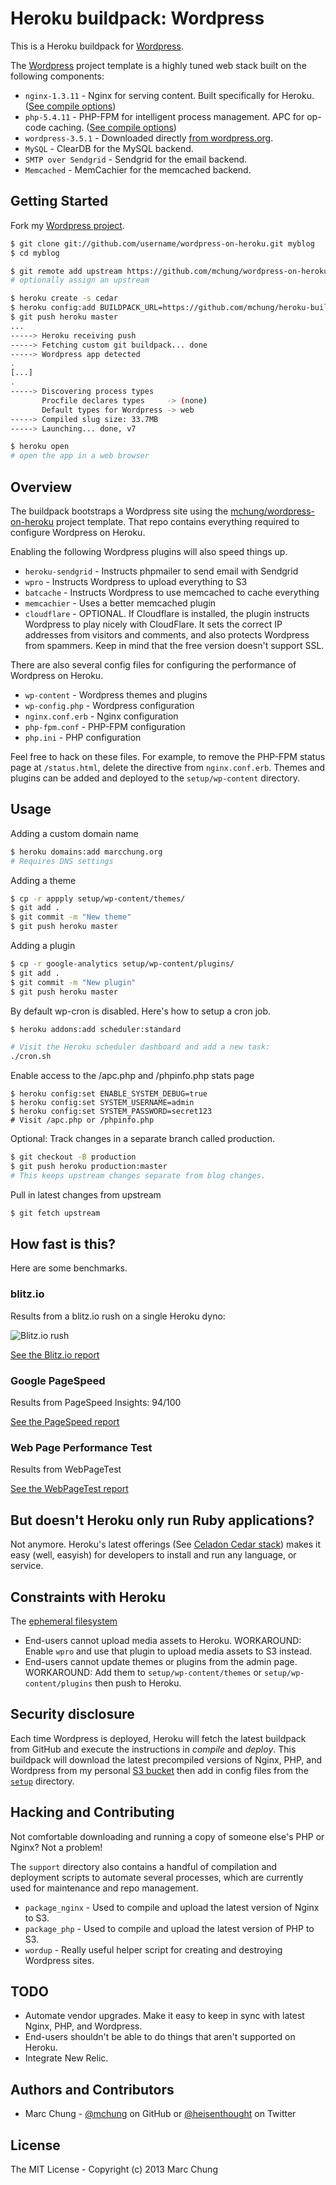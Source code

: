 # Heroku buildpack: Wordpress

This is a Heroku buildpack for [Wordpress](http://wordpress.org).

The [Wordpress](http://github.com/mchung/wordpress-on-heroku) project template is a highly tuned web stack built on the following components:

* `nginx-1.3.11` - Nginx for serving content. Built specifically for Heroku. ([See compile options](https://github.com/mchung/heroku-buildpack-wordpress/blob/master/support/package_nginx))
* `php-5.4.11` - PHP-FPM for intelligent process management. APC for op-code caching. ([See compile options](https://github.com/mchung/heroku-buildpack-wordpress/blob/master/support/package_php))
* `wordpress-3.5.1` - Downloaded directly [from wordpress.org](http://wordpress.org/download/release-archive/).
* `MySQL` - ClearDB for the MySQL backend.
* `SMTP over Sendgrid` - Sendgrid for the email backend.
* `Memcached` - MemCachier for the memcached backend.

## Getting Started

Fork my [Wordpress project](http://github.com/mchung/wordpress-on-heroku).
```bash
$ git clone git://github.com/username/wordpress-on-heroku.git myblog
$ cd myblog

$ git remote add upstream https://github.com/mchung/wordpress-on-heroku.git
# optionally assign an upstream

$ heroku create -s cedar
$ heroku config:add BUILDPACK_URL=https://github.com/mchung/heroku-buildpack-wordpress.git
$ git push heroku master
...
-----> Heroku receiving push
-----> Fetching custom git buildpack... done
-----> Wordpress app detected
.
[...]
.
-----> Discovering process types
       Procfile declares types     -> (none)
       Default types for Wordpress -> web
-----> Compiled slug size: 33.7MB
-----> Launching... done, v7

$ heroku open
# open the app in a web browser
```

## Overview

The buildpack bootstraps a Wordpress site using the [mchung/wordpress-on-heroku](http://github.com/mchung/wordpress-on-heroku) project template.  That repo contains everything required to configure Wordpress on Heroku.

Enabling the following Wordpress plugins will also speed things up.

* `heroku-sendgrid` - Instructs phpmailer to send email with Sendgrid
* `wpro` - Instructs Wordpress to upload everything to S3
* `batcache` - Instructs Wordpress to use memcached to cache everything
* `memcachier` - Uses a better memcached plugin
* `cloudflare` - OPTIONAL.  If Cloudflare is installed, the plugin instructs Wordpress to play nicely with CloudFlare.  It sets the correct IP addresses from visitors and comments, and also protects Wordpress from spammers.  Keep in mind that the free version doesn't support SSL.

There are also several config files for configuring the performance of Wordpress on Heroku.

* `wp-content` - Wordpress themes and plugins
* `wp-config.php` - Wordpress configuration
* `nginx.conf.erb` - Nginx configuration
* `php-fpm.conf` - PHP-FPM configuration
* `php.ini` - PHP configuration

Feel free to hack on these files.  For example, to remove the PHP-FPM status page at `/status.html`, delete the directive from `nginx.conf.erb`.  Themes and plugins can be added and deployed to the `setup/wp-content` directory.

## Usage

Adding a custom domain name
```bash
$ heroku domains:add marcchung.org
# Requires DNS settings
```

Adding a theme
```bash
$ cp -r appply setup/wp-content/themes/
$ git add .
$ git commit -m "New theme"
$ git push heroku master
```

Adding a plugin
```bash
$ cp -r google-analytics setup/wp-content/plugins/
$ git add .
$ git commit -m "New plugin"
$ git push heroku master
```

By default wp-cron is disabled. Here's how to setup a cron job.
```bash
$ heroku addons:add scheduler:standard

# Visit the Heroku scheduler dashboard and add a new task:
./cron.sh
```

Enable access to the /apc.php and /phpinfo.php stats page
```
$ heroku config:set ENABLE_SYSTEM_DEBUG=true
$ heroku config:set SYSTEM_USERNAME=admin
$ heroku config:set SYSTEM_PASSWORD=secret123
# Visit /apc.php or /phpinfo.php
```

Optional: Track changes in a separate branch called production.
```bash
$ git checkout -B production
$ git push heroku production:master
# This keeps upstream changes separate from blog changes.
```

Pull in latest changes from upstream
```bash
$ git fetch upstream
```

## How fast is this?

Here are some benchmarks.

### blitz.io

Results from a blitz.io rush on a single Heroku dyno:

![Blitz.io rush](https://s3.amazonaws.com/heroku-buildpack-wordpress/woh-blitz-details.png)

[See the Blitz.io report](https://www.blitz.io/report/541eb908b4ef3eec8d9c2ce2293a85ca)

### Google PageSpeed

Results from PageSpeed Insights: 94/100

[See the PageSpeed report](https://developers.google.com/speed/pagespeed/insights#url=wordpress-on-heroku.herokuapp.com&mobile=false)

### Web Page Performance Test

Results from WebPageTest

[See the WebPageTest report](http://www.webpagetest.org/result/130201_BB_624/)

## But doesn't Heroku only run Ruby applications?

Not anymore. Heroku's latest offerings (See [Celadon Cedar stack](http://devcenter.heroku.com/articles/cedar)) makes it easy (well, easyish) for developers to install and run any language, or service.

## Constraints with Heroku

The [ephemeral filesystem](http://devcenter.heroku.com/articles/dyno-isolation)

* End-users cannot upload media assets to Heroku. WORKAROUND: Enable `wpro` and use that plugin to upload media assets to S3 instead.
* End-users cannot update themes or plugins from the admin page. WORKAROUND: Add them to `setup/wp-content/themes` or `setup/wp-content/plugins` then push to Heroku.

## Security disclosure

Each time Wordpress is deployed, Heroku will fetch the latest buildpack from GitHub and execute the instructions in *compile* and *deploy*.  This buildpack will download the latest precompiled versions of Nginx, PHP, and Wordpress from my personal [S3 bucket](http://heroku-buildpack-wordpress.s3.amazonaws.com) then add in config files from the [`setup`](https://github.com/mchung/wordpress-on-heroku/tree/master/setup) directory.

## Hacking and Contributing

Not comfortable downloading and running a copy of someone else's PHP or Nginx? Not a problem!

The `support` directory also contains a handful of compilation and deployment scripts to automate several processes, which are currently used for maintenance and repo management.

* `package_nginx` - Used to compile and upload the latest version of Nginx to S3.
* `package_php` - Used to compile and upload the latest version of PHP to S3.
* `wordup` - Really useful helper script for creating and destroying Wordpress sites.

## TODO

* Automate vendor upgrades. Make it easy to keep in sync with latest Nginx, PHP, and Wordpress.
* End-users shouldn't be able to do things that aren't supported on Heroku.
* Integrate New Relic.

## Authors and Contributors

* Marc Chung - [@mchung](https://github.com/mchung) on GitHub or [@heisenthought](https://twitter.com/heisenthought) on Twitter

## License

The MIT License - Copyright (c) 2013 Marc Chung
